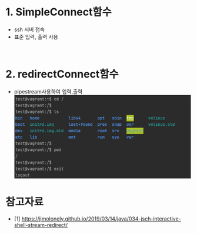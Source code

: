 # 1. SimpleConnect함수
* ssh 서버 접속
* 표준 입력, 출력 사용

<br>

# 2. redirectConnect함수
* pipestream사용하여 입력,출력
![](./실행결과.png)


# 참고자료 
* [1] https://jimolonely.github.io/2019/03/14/java/034-jsch-interactive-shell-stream-redirect/